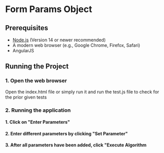 # Form Params Object

## Prerequisites

- [Node.js](https://nodejs.org/en/) (Version 14 or newer recommended)
- A modern web browser (e.g., Google Chrome, Firefox, Safari)
- AngularJS

## Running the Project


### 1. Open the web browser 

Open the index.html file or simply run it and run the test.js file to check for the prior given tests 

### 2. Running the application

#### 1. Click on "Enter Parameters"

#### 2. Enter different parameters by clicking "Set Parameter"

#### 3. After all parameters have been added, click "Execute Algorithm
